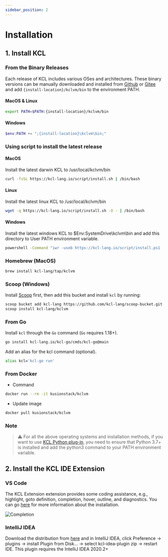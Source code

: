 ```yaml
---
sidebar_position: 2
---
```


# Installation

## 1. Install KCL

### From the Binary Releases

Each release of KCL includes various OSes and architectures. These binary versions can be manually downloaded and installed from [Github](https://github.com/KusionStack/kcl/releases/) or [Gitee](https://gitee.com/kusionstack/KCLVM/releases) and add `{install-location}/kclvm/bin` to the environment PATH.

#### MacOS & Linux

```bash
export PATH=$PATH:{install-location}/kclvm/bin
```

#### Windows

```powershell
$env:PATH += ";{install-location}\kclvm\bin;"
```

### Using script to install the latest release

#### MacOS

Install the latest darwin KCL to /usr/local/kclvm/bin

```bash
curl -fsSL https://kcl-lang.io/script/install.sh | /bin/bash
```

#### Linux

Install the latest linux KCL to /usr/local/kclvm/bin

```bash
wget -q https://kcl-lang.io/script/install.sh -O - | /bin/bash
```

#### Windows

Install the latest windows KCL to $Env:SystemDrive\kclvm\bin and add this directory to User PATH environment variable.

```bash
powershell -Command "iwr -useb https://kcl-lang.io/script/install.ps1 | iex"
```

### Homebrew (MacOS)

```bash
brew install kcl-lang/tap/kclvm
```

### Scoop (Windows)

Install [Scoop](https://scoop.sh/) first, then add this bucket and install `kcl` by running:

```bash
scoop bucket add kcl-lang https://github.com/kcl-lang/scoop-bucket.git
scoop install kcl-lang/kclvm
```

### From Go

Install `kcl` through the `Go` command (`Go` requires 1.18+).

```bash
go install kcl-lang.io/kcl-go/cmds/kcl-go@main
```

Add an alias for the kcl command (optional).

```bash
alias kcl='kcl-go run'
```

### From Docker

+ Command

```bash
docker run --rm -it kusionstack/kclvm
```

+ Update image

```bash
docker pull kusionstack/kclvm
```

### Note

> ⚠️ For all the above operating systems and installation methods, if you want to use [KCL Python plug-in](https://kcl-lang.io/docs/reference/plugin/overview), you need to ensure that Python 3.7+ is installed and add the python3 command to your PATH environment variable.

## 2. Install the KCL IDE Extension

### VS Code

The KCL Extension extension provides some coding assistance, e.g., highlight, goto definition, completion, hover, outline, and diagnostics. You can go [here](https://kcl-lang.io/docs/tools/Ide/vs-code) for more information about the installation.

![Completion](/img/docs/tools/Ide/vs-code/Completion.gif)

### IntelliJ IDEA

Download the distribution from [here](https://github.com/KusionStack/intellij-kcl/releases) and in IntelliJ IDEA, click Preference -> plugins -> install Plugin from Disk... -> select kcl-idea-plugin zip -> restart IDE. This plugin requires the IntelliJ IDEA 2020.2+
